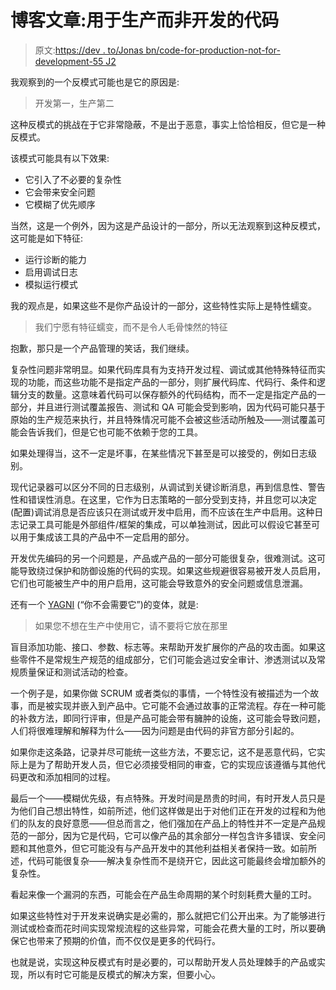 # 博客文章:用于生产而非开发的代码

> 原文:[https://dev . to/Jonas bn/code-for-production-not-for-development-55 J2](https://dev.to/jonasbn/code-for-production-not-for-development-55j2)

我观察到的一个反模式可能也是它的原因是:

> 开发第一，生产第二

这种反模式的挑战在于它非常隐蔽，不是出于恶意，事实上恰恰相反，但它是一种反模式。

该模式可能具有以下效果:

*   它引入了不必要的复杂性
*   它会带来安全问题
*   它模糊了优先顺序

当然，这是一个例外，因为这是产品设计的一部分，所以无法观察到这种反模式，这可能是如下特征:

*   运行诊断的能力
*   启用调试日志
*   模拟运行模式

我的观点是，如果这些不是你产品设计的一部分，这些特性实际上是特性蠕变。

> 我们宁愿有特征蠕变，而不是令人毛骨悚然的特征

抱歉，那只是一个产品管理的笑话，我们继续。

复杂性问题非常明显。如果代码库具有为支持开发过程、调试或其他特殊特征而实现的功能，而这些功能不是指定产品的一部分，则扩展代码库、代码行、条件和逻辑分支的数量。这意味着代码可以保存额外的代码结构，而不一定是指定产品的一部分，并且进行测试覆盖报告、测试和 QA 可能会受到影响，因为代码可能只基于原始的生产规范来执行，并且特殊情况可能不会被这些活动所触及——测试覆盖可能会告诉我们，但是它也可能不依赖于您的工具。

如果处理得当，这不一定是坏事，在某些情况下甚至是可以接受的，例如日志级别。

现代记录器可以区分不同的日志级别，从调试到关键诊断消息，再到信息性、警告性和错误性消息。在这里，它作为日志策略的一部分受到支持，并且您可以决定(配置)调试消息是否应该只在测试或开发中启用，而不应该在生产中启用。这种日志记录工具可能是外部组件/框架的集成，可以单独测试，因此可以假设它甚至可以用于集成该工具的产品中不一定启用的部分。

开发优先编码的另一个问题是，产品或产品的一部分可能很复杂，很难测试。这可能导致绕过保护和防御设施的代码的实现。如果这些规避很容易被开发人员启用，它们也可能被生产中的用户启用，这可能会导致意外的安全问题或信息泄漏。

还有一个 [YAGNI](https://en.wikipedia.org/wiki/You_aren%27t_gonna_need_it) (“你不会需要它”)的变体，就是:

> 如果您不想在生产中使用它，请不要将它放在那里

盲目添加功能、接口、参数、标志等。来帮助开发扩展你的产品的攻击面。如果这些零件不是常规生产规范的组成部分，它们可能会逃过安全审计、渗透测试以及常规质量保证和测试活动的检查。

一个例子是，如果你做 SCRUM 或者类似的事情，一个特性没有被描述为一个故事，而是被实现并嵌入到产品中。它可能不会通过故事的正常流程。存在一种可能的补救方法，即同行评审，但是产品可能会带有臃肿的设施，这可能会导致问题，人们将很难理解和解释为什么——因为问题是由代码的非官方部分引起的。

如果你走这条路，记录并尽可能统一这些方法，不要忘记，这不是恶意代码，它实际上是为了帮助开发人员，但它必须接受相同的审查，它的实现应该遵循与其他代码更改和添加相同的过程。

最后一个——模糊优先级，有点特殊。开发时间是昂贵的时间，有时开发人员只是为他们自己想出特性，如前所述，他们这样做是出于对他们正在开发的过程和为他们的队友的良好意愿——但总而言之，他们强加在产品上的特性并不一定是产品规范的一部分，因为它是代码，它可以像产品的其余部分一样包含许多错误、安全问题和其他意外，但它可能没有与产品开发中的其他利益相关者保持一致。如前所述，代码可能很复杂——解决复杂性而不是绕开它，因此这可能最终会增加额外的复杂性。

看起来像一个漏洞的东西，可能会在产品生命周期的某个时刻耗费大量的工时。

如果这些特性对于开发来说确实是必需的，那么就把它们公开出来。为了能够进行测试或检查而花时间实现常规流程的这些异常，可能会花费大量的工时，所以要确保它也带来了预期的价值，而不仅仅是更多的代码行。

也就是说，实现这种反模式有时是必要的，可以帮助开发人员处理棘手的产品或实现，所以有时它可能是反模式的解决方案，但要小心。